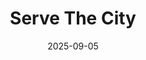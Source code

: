 ---
title: "Serve The City"
date: 2025-09-05
description: "by omar o'sullivan"
video_url: "https://vimeo.com/24798930?ts=0&share=copy"
video_type: "vimeo"
featured: false
---